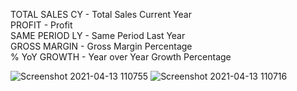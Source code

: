 TOTAL SALES CY - Total Sales Current Year <br />
PROFIT - Profit <br />
SAME PERIOD LY - Same Period Last Year <br />
GROSS MARGIN - Gross Margin Percentage <br />
% YoY GROWTH - Year over Year Growth Percentage <br />


![Screenshot 2021-04-13 110755](https://user-images.githubusercontent.com/82416378/114536050-9e290980-9c48-11eb-879f-cdef9228f04b.png)
![Screenshot 2021-04-13 110716](https://user-images.githubusercontent.com/82416378/114536049-9d907300-9c48-11eb-8271-2b19edf1e1ea.png)

